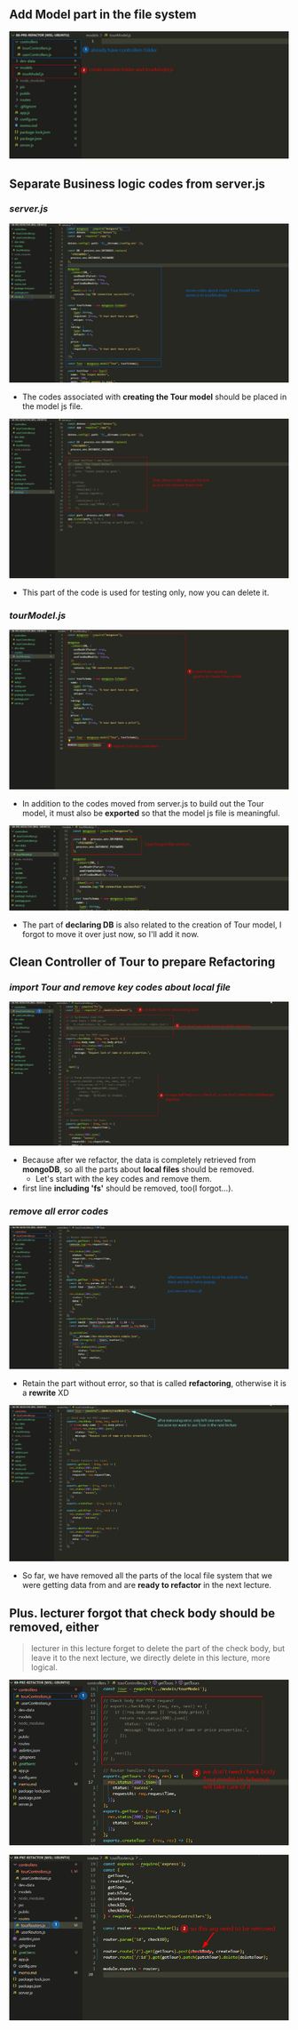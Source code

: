 ## **Add Model part in the file system**

![Alt add model folder and js for tours](pic/bandicam%202022-10-23%2021-00-44-798.jpg)

## **Separate Business logic codes from server.js**

### _server.js_

![Alt anayze server.js](pic/bandicam%202022-10-23%2021-02-17-509.jpg)

- The codes associated with **creating the Tour model** should be placed in the model js file.

![Alt delete test part of left in server.js](pic/bandicam%202022-10-23%2021-04-02-099.jpg)

- This part of the code is used for testing only, now you can delete it.

### _tourModel.js_

![Alt tourModel.js](pic/bandicam%202022-10-23%2021-06-34-582.jpg)

- In addition to the codes moved from server.js to build out the Tour model, it must also be **exported** so that the model js file is meaningful.

![Alt fix the miss part](pic/bandicam%202022-10-23%2021-09-23-023.jpg)

- The part of **declaring DB** is also related to the creation of Tour model, I forgot to move it over just now, so I'll add it now.

## **Clean Controller of Tour to prepare Refactoring**

### _import Tour and remove key codes about local file_

![Alt prepare for refactor of tourControllers.js](pic/bandicam%202022-10-23%2021-13-19-477.jpg)

- Because after we refactor, the data is completely retrieved from **mongoDB**, so all the parts about **local files** should be removed.
  - Let's start with the key codes and remove them.
- first line **including 'fs'** should be removed, too(I forgot...).

### _remove all error codes_

![Alt popup lots of errors](pic/bandicam%202022-10-23%2021-19-28-671.jpg)

- Retain the part without error, so that is called **refactoring**, otherwise it is a **rewrite** XD

![Alt after removing all error](pic/bandicam%202022-10-23%2021-22-31-966.jpg)

- So far, we have removed all the parts of the local file system that we were getting data from and are **ready to refactor** in the next lecture.

## **Plus. lecturer forgot that check body should be removed, either**

> lecturer in this lecture forget to delete the part of the check body, but leave it to the next lecture, we directly delete in this lecture, more logical.

![alt](pic/bandicam%202022-10-24%2000-26-44-739.jpg)

![alt](pic/bandicam%202022-10-24%2000-28-43-004.jpg)
